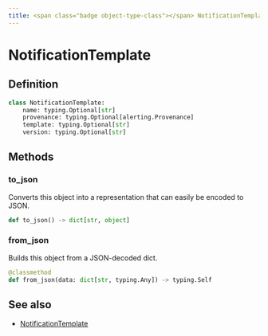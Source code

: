 ```yaml
---
title: <span class="badge object-type-class"></span> NotificationTemplate
---
```

# <span class="badge object-type-class"></span> NotificationTemplate

## Definition

```python
class NotificationTemplate:
    name: typing.Optional[str]
    provenance: typing.Optional[alerting.Provenance]
    template: typing.Optional[str]
    version: typing.Optional[str]
```
## Methods

### <span class="badge object-method"></span> to_json

Converts this object into a representation that can easily be encoded to JSON.

```python
def to_json() -> dict[str, object]
```

### <span class="badge object-method"></span> from_json

Builds this object from a JSON-decoded dict.

```python
@classmethod
def from_json(data: dict[str, typing.Any]) -> typing.Self
```

## See also

 * <span class="badge builder"></span> [NotificationTemplate](./builder-NotificationTemplate.md)
